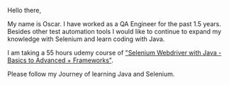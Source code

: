 Hello there,

My name is Oscar. I have worked as a QA Engineer for the past 1.5 years. 
Besides other test automation tools I would like to continue to expand my knowledge with Selenium and learn coding with Java.

I am taking a 55 hours udemy course of ["Selenium Webdriver with Java - Basics to Advanced + Frameworks"](https://www.udemy.com/course/selenium-real-time-examplesinterview-questions/).

Please follow my Journey of learning Java and Selenium.
